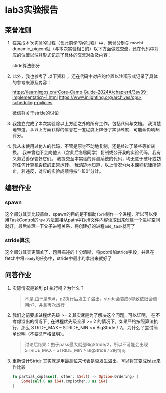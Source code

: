 # lab3实验报告

## 荣誉准则

1. 在完成本次实验的过程（含此前学习的过程）中，我曾分别与 mochi dunamic_pigeon就（与本次实验相关的）以下方面做过交流，还在代码中对应的位置以注释形式记录了具体的交流对象及内容：

    stide算法部分

2. 此外，我也参考了 以下资料 ，还在代码中对应的位置以注释形式记录了具体的参考来源及内容：

    <https://learningos.cn/rCore-Camp-Guide-2024A/chapter4/3sv39-implementation-1.html>
    <https://www.inlighting.org/archives/cpu-scheduling-policies>

    微信群关于stride的讨论

3. 我独立完成了本次实验除以上方面之外的所有工作，包括代码与文档。 我清楚地知道，从以上方面获得的信息在一定程度上降低了实验难度，可能会影响起评分。

4. 我从未使用过他人的代码，不管是原封不动地复制，还是经过了某些等价转换。 我未曾也不会向他人（含此后各届同学）复制或公开我的实验代码，我有义务妥善保管好它们。 我提交至本实验的评测系统的代码，均无意于破坏或妨碍任何计算机系统的正常运转。 我清楚地知道，以上情况均为本课程纪律所禁止，若违反，对应的实验成绩将按“-100”分计。

## 编程作业

### spawn

这个部分其实比较简单，spawn的目的是不借助`fork`制作一个进程，所以可以使用TaskControl的`new` 方法直接从path中将elf文件内容读取出来创建一个进程空间就好，最后处理一下父子进程关系，将创建好的进程`add_task`就可了

### stride算法

这个部分其实更简单了，题目描述的十分清晰，将pcb增加stride字段，并且在fetch中将`ready`的任务中，stride中最小的拿出来就好了

## 问答作业

1. 实际情况是轮到 p1 执行吗？为什么？

    >不是,由于是8bit，p2执行后发生了溢出，stride会变成5导致依旧会调用p2，并且再次运行

2. 我们之前要求进程优先级 >= 2 其实就是为了解决这个问题。可以证明， 在不考虑溢出的情况下 , 在进程优先级全部 >= 2 的情况下，如果严格按照算法执行，那么 STRIDE_MAX – STRIDE_MIN <= BigStride / 2。 为什么？尝试简单说明（不要求严格证明）。
    > 讨论后结果：由于pass最大就是BigStride/2，所以不可能会出现STRIDE_MAX – STRIDE_MIN > BigStride / 2的情况

3. 重新设计Stride
其实就是用最高位来代表是否发生溢出，可以将其变成isize来作比较

    ```rust
    fn partial_cmp(&self, other: &Self) -> Option<Ordering> {
        Some(self.0 as i64).cmp(other.0 as i64)
    }

    ```
